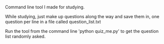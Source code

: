 Command line tool I made for studying.

While studying, just make up questions along the way and save them in, one question per line in a file called question_list.txt

Run the tool from the command line 'python quiz_me.py' to get the question list randomly asked.